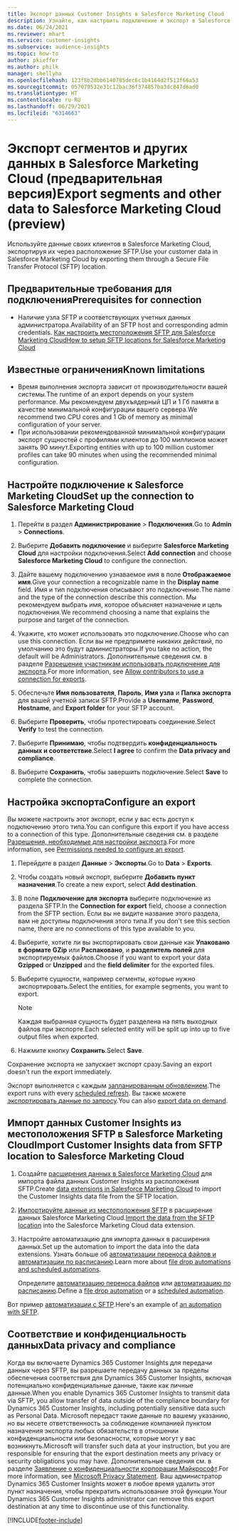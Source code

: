 ```yaml
---
title: Экспорт данных Customer Insights в Salesforce Marketing Cloud
description: Узнайте, как настроить подключение и экспорт в Salesforce Marketing Cloud.
ms.date: 06/24/2021
ms.reviewer: mhart
ms.service: customer-insights
ms.subservice: audience-insights
ms.topic: how-to
author: pkieffer
ms.author: philk
manager: shellyha
ms.openlocfilehash: 123f8b2dbb6140785dec6c1b4164d2f513f66a53
ms.sourcegitcommit: 057079532e31c12bac36f374857ba3dc847d6ad0
ms.translationtype: HT
ms.contentlocale: ru-RU
ms.lasthandoff: 06/29/2021
ms.locfileid: "6314663"
---
```

# <a name="export-segments-and-other-data-to-salesforce-marketing-cloud-preview"></a><span data-ttu-id="96094-103">Экспорт сегментов и других данных в Salesforce Marketing Cloud (предварительная версия)</span><span class="sxs-lookup"><span data-stu-id="96094-103">Export segments and other data to Salesforce Marketing Cloud (preview)</span></span>

<span data-ttu-id="96094-104">Используйте данные своих клиентов в Salesforce Marketing Cloud, экспортируя их через расположение SFTP.</span><span class="sxs-lookup"><span data-stu-id="96094-104">Use your customer data in Salesforce Marketing Cloud by exporting them through a Secure File Transfer Protocol (SFTP) location.</span></span>

## <a name="prerequisites-for-connection"></a><span data-ttu-id="96094-105">Предварительные требования для подключения</span><span class="sxs-lookup"><span data-stu-id="96094-105">Prerequisites for connection</span></span>

- <span data-ttu-id="96094-106">Наличие узла SFTP и соответствующих учетных данных администратора.</span><span class="sxs-lookup"><span data-stu-id="96094-106">Availability of an SFTP host and corresponding admin credentials.</span></span> [<span data-ttu-id="96094-107">Как настроить местоположения SFTP для Salesforce Marketing Cloud</span><span class="sxs-lookup"><span data-stu-id="96094-107">How to setup SFTP locations for Salesforce Marketing Cloud</span></span>](https://help.salesforce.com/articleView?id=sf.mc_es_configure_enhanced_ftp.htm&type=5) 

## <a name="known-limitations"></a><span data-ttu-id="96094-108">Известные ограничения</span><span class="sxs-lookup"><span data-stu-id="96094-108">Known limitations</span></span>

- <span data-ttu-id="96094-109">Время выполнения экспорта зависит от производительности вашей системы.</span><span class="sxs-lookup"><span data-stu-id="96094-109">The runtime of an export depends on your system performance.</span></span> <span data-ttu-id="96094-110">Мы рекомендуем двухъядерный ЦП и 1 Гб памяти в качестве минимальной конфигурации вашего сервера.</span><span class="sxs-lookup"><span data-stu-id="96094-110">We recommend two CPU cores and 1 Gb of memory as minimal configuration of your server.</span></span> 
- <span data-ttu-id="96094-111">При использовании рекомендованной минимальной конфигурации экспорт сущностей с профилями клиентов до 100 миллионов может занять 90 минут.</span><span class="sxs-lookup"><span data-stu-id="96094-111">Exporting entities with up to 100 million customer profiles can take 90 minutes when using the recommended minimal configuration.</span></span> 

## <a name="set-up-the-connection-to-salesforce-marketing-cloud"></a><span data-ttu-id="96094-112">Настройте подключение к Salesforce Marketing Cloud</span><span class="sxs-lookup"><span data-stu-id="96094-112">Set up the connection to Salesforce Marketing Cloud</span></span>

1. <span data-ttu-id="96094-113">Перейти в раздел **Администрирование** > **Подключения**.</span><span class="sxs-lookup"><span data-stu-id="96094-113">Go to **Admin** > **Connections**.</span></span>

1. <span data-ttu-id="96094-114">Выберите **Добавить подключение** и выберите **Salesforce Marketing Cloud** для настройки подключения.</span><span class="sxs-lookup"><span data-stu-id="96094-114">Select **Add connection** and choose **Salesforce Marketing Cloud** to configure the connection.</span></span>

1. <span data-ttu-id="96094-115">Дайте вашему подключению узнаваемое имя в поле **Отображаемое имя**.</span><span class="sxs-lookup"><span data-stu-id="96094-115">Give your connection a recognizable name in the **Display name** field.</span></span> <span data-ttu-id="96094-116">Имя и тип подключения описывают это подключение.</span><span class="sxs-lookup"><span data-stu-id="96094-116">The name and the type of the connection describe this connection.</span></span> <span data-ttu-id="96094-117">Мы рекомендуем выбрать имя, которое объясняет назначение и цель подключения.</span><span class="sxs-lookup"><span data-stu-id="96094-117">We recommend choosing a name that explains the purpose and target of the connection.</span></span>

1. <span data-ttu-id="96094-118">Укажите, кто может использовать это подключение.</span><span class="sxs-lookup"><span data-stu-id="96094-118">Choose who can use this connection.</span></span> <span data-ttu-id="96094-119">Если вы не предпримете никаких действий, по умолчанию это будут администраторы.</span><span class="sxs-lookup"><span data-stu-id="96094-119">If you take no action, the default will be Administrators.</span></span> <span data-ttu-id="96094-120">Дополнительные сведения см. в разделе [Разрешение участникам использовать подключение для экспорта](connections.md#allow-contributors-to-use-a-connection-for-exports).</span><span class="sxs-lookup"><span data-stu-id="96094-120">For more information, see [Allow contributors to use a connection for exports](connections.md#allow-contributors-to-use-a-connection-for-exports).</span></span>

1. <span data-ttu-id="96094-121">Обеспечьте **Имя пользователя**, **Пароль**, **Имя узла** и **Папка экспорта** для вашей учетной записи SFTP.</span><span class="sxs-lookup"><span data-stu-id="96094-121">Provide a **Username**, **Password**, **Hostname**, and **Export folder** for your SFTP account.</span></span>

1. <span data-ttu-id="96094-122">Выберите **Проверить**, чтобы протестировать соединение.</span><span class="sxs-lookup"><span data-stu-id="96094-122">Select **Verify** to test the connection.</span></span>

1. <span data-ttu-id="96094-123">Выберите **Принимаю**, чтобы подтвердить **конфиденциальность данных и соответствие**.</span><span class="sxs-lookup"><span data-stu-id="96094-123">Select **I agree** to confirm the **Data privacy and compliance**.</span></span>

1. <span data-ttu-id="96094-124">Выберите **Сохранить**, чтобы завершить подключение.</span><span class="sxs-lookup"><span data-stu-id="96094-124">Select **Save** to complete the connection.</span></span>

## <a name="configure-an-export"></a><span data-ttu-id="96094-125">Настройка экспорта</span><span class="sxs-lookup"><span data-stu-id="96094-125">Configure an export</span></span>

<span data-ttu-id="96094-126">Вы можете настроить этот экспорт, если у вас есть доступ к подключению этого типа.</span><span class="sxs-lookup"><span data-stu-id="96094-126">You can configure this export if you have access to a connection of this type.</span></span> <span data-ttu-id="96094-127">Дополнительные сведения см. в разделе [Разрешения, необходимые для настройки экспорта](export-destinations.md#set-up-a-new-export).</span><span class="sxs-lookup"><span data-stu-id="96094-127">For more information, see [Permissions needed to configure an export](export-destinations.md#set-up-a-new-export).</span></span>

1. <span data-ttu-id="96094-128">Перейдите в раздел **Данные** > **Экспорты**.</span><span class="sxs-lookup"><span data-stu-id="96094-128">Go to **Data** > **Exports**.</span></span>

1. <span data-ttu-id="96094-129">Чтобы создать новый экспорт, выберите **Добавить пункт назначения**.</span><span class="sxs-lookup"><span data-stu-id="96094-129">To create a new export, select **Add destination**.</span></span>

1. <span data-ttu-id="96094-130">В поле **Подключение для экспорта** выберите подключение из раздела SFTP.</span><span class="sxs-lookup"><span data-stu-id="96094-130">In the **Connection for export** field, choose a connection from the SFTP section.</span></span> <span data-ttu-id="96094-131">Если вы не видите название этого раздела, вам не доступны подключения этого типа.</span><span class="sxs-lookup"><span data-stu-id="96094-131">If you don't see this section name, there are no connections of this type available to you.</span></span>

1. <span data-ttu-id="96094-132">Выберите, хотите ли вы экспортировать свои данные как **Упаковано в формате GZip** или **Распаковано**, и **разделитель полей** для экспортируемых файлов.</span><span class="sxs-lookup"><span data-stu-id="96094-132">Choose if you want to export your data **Gzipped** or **Unzipped** and the **field delimiter** for the exported files.</span></span>

1. <span data-ttu-id="96094-133">Выберите сущности, например сегменты, которые нужно экспортировать.</span><span class="sxs-lookup"><span data-stu-id="96094-133">Select the entities, for example segments, you want to export.</span></span>

   > [!NOTE]
   > <span data-ttu-id="96094-134">Каждая выбранная сущность будет разделена на пять выходных файлов при экспорте.</span><span class="sxs-lookup"><span data-stu-id="96094-134">Each selected entity will be split up into up to five output files when exported.</span></span> 

1. <span data-ttu-id="96094-135">Нажмите кнопку **Сохранить**.</span><span class="sxs-lookup"><span data-stu-id="96094-135">Select **Save**.</span></span>

<span data-ttu-id="96094-136">Сохранение экспорта не запускает экспорт сразу.</span><span class="sxs-lookup"><span data-stu-id="96094-136">Saving an export doesn't run the export immediately.</span></span>

<span data-ttu-id="96094-137">Экспорт выполняется с каждым [запланированным обновлением](system.md#schedule-tab).</span><span class="sxs-lookup"><span data-stu-id="96094-137">The export runs with every [scheduled refresh](system.md#schedule-tab).</span></span> <span data-ttu-id="96094-138">Вы также можете [экспортировать данные по запросу](export-destinations.md#run-exports-on-demand).</span><span class="sxs-lookup"><span data-stu-id="96094-138">You can also [export data on demand](export-destinations.md#run-exports-on-demand).</span></span> 

## <a name="import-customer-insights-data-from-sftp-location-to-salesforce-marketing-cloud"></a><span data-ttu-id="96094-139">Импорт данных Customer Insights из местоположения SFTP в Salesforce Marketing Cloud</span><span class="sxs-lookup"><span data-stu-id="96094-139">Import Customer Insights data from SFTP location to Salesforce Marketing Cloud</span></span>

1. <span data-ttu-id="96094-140">Создайте [расширения данных в Salesforce Marketing Cloud](https://help.salesforce.com/articleView?id=sf.mc_es_create_data_extension.htm&type=5) для импорта файла данных Customer Insights из расположения SFTP.</span><span class="sxs-lookup"><span data-stu-id="96094-140">Create [data extensions in Salesforce Marketing Cloud](https://help.salesforce.com/articleView?id=sf.mc_es_create_data_extension.htm&type=5) to import the Customer Insights data file from the SFTP location.</span></span>

2. <span data-ttu-id="96094-141">[Импортируйте данные из местоположения SFTP](https://help.salesforce.com/articleView?id=sf.mc_es_import_data_extension_classic.htm&type=5) в расширение данных Salesforce Marketing Cloud.</span><span class="sxs-lookup"><span data-stu-id="96094-141">[Import the data from the SFTP location](https://help.salesforce.com/articleView?id=sf.mc_es_import_data_extension_classic.htm&type=5) into the Salesforce Marketing Cloud data extension.</span></span> 

3. <span data-ttu-id="96094-142">Настройте автоматизацию для импорта данных в расширения данных.</span><span class="sxs-lookup"><span data-stu-id="96094-142">Set up the automation to import the data into the data extensions.</span></span> <span data-ttu-id="96094-143">Узнать больше об [автоматизации переноса файлов и автоматизации по расписанию](https://help.salesforce.com/articleView?id=sf.mc_as_triggered_automations.htm&type=5).</span><span class="sxs-lookup"><span data-stu-id="96094-143">Learn more about [file drop automations and scheduled automations](https://help.salesforce.com/articleView?id=sf.mc_as_triggered_automations.htm&type=5).</span></span>

   <span data-ttu-id="96094-144">Определите [автоматизацию переноса файлов](https://help.salesforce.com/articleView?id=sf.mc_as_define_a_triggered_automation.htm&type=5) или [автоматизацию по расписанию](https://help.salesforce.com/articleView?id=sf.mc_as_define_a_scheduled_automation.htm&type=5).</span><span class="sxs-lookup"><span data-stu-id="96094-144">Define a [file drop automation](https://help.salesforce.com/articleView?id=sf.mc_as_define_a_triggered_automation.htm&type=5) or a  [scheduled automation](https://help.salesforce.com/articleView?id=sf.mc_as_define_a_scheduled_automation.htm&type=5).</span></span> 

<span data-ttu-id="96094-145">Вот пример [автоматизации с SFTP](https://help.salesforce.com/articleView?id=sf.mc_as_ftp_and_triggered_automation_scenario.htm&type=5).</span><span class="sxs-lookup"><span data-stu-id="96094-145">Here's an example of [an automation with SFTP](https://help.salesforce.com/articleView?id=sf.mc_as_ftp_and_triggered_automation_scenario.htm&type=5).</span></span>

## <a name="data-privacy-and-compliance"></a><span data-ttu-id="96094-146">Соответствие и конфиденциальность данных</span><span class="sxs-lookup"><span data-stu-id="96094-146">Data privacy and compliance</span></span>

<span data-ttu-id="96094-147">Когда вы включаете Dynamics 365 Customer Insights для передачи данных через SFTP, вы разрешаете передачу данных за пределы обеспечения соответствия для Dynamics 365 Customer Insights, включая потенциально конфиденциальные данные, такие как личные данные.</span><span class="sxs-lookup"><span data-stu-id="96094-147">When you enable Dynamics 365 Customer Insights to transmit data via SFTP, you allow transfer of data outside of the compliance boundary for Dynamics 365 Customer Insights, including potentially sensitive data such as Personal Data.</span></span> <span data-ttu-id="96094-148">Microsoft передаст такие данные по вашему указанию, но вы несете ответственность за соблюдение компанией пунктом назначения экспорта любых обязательств в отношении конфиденциальности или безопасности, которые могут у вас возникнуть.</span><span class="sxs-lookup"><span data-stu-id="96094-148">Microsoft will transfer such data at your instruction, but you are responsible for ensuring that the export destination meets any privacy or security obligations you may have.</span></span> <span data-ttu-id="96094-149">Дополнительные сведения см. в разделе [Заявление о конфиденциальности корпорации Майкрософт](https://go.microsoft.com/fwlink/?linkid=396732).</span><span class="sxs-lookup"><span data-stu-id="96094-149">For more information, see [Microsoft Privacy Statement](https://go.microsoft.com/fwlink/?linkid=396732).</span></span>
<span data-ttu-id="96094-150">Ваш администратор Dynamics 365 Customer Insights может в любое время удалить этот пункт назначения, чтобы прекратить использование этой функции.</span><span class="sxs-lookup"><span data-stu-id="96094-150">Your Dynamics 365 Customer Insights administrator can remove this export destination at any time to discontinue use of this functionality.</span></span>

[!INCLUDE[footer-include](../includes/footer-banner.md)]
